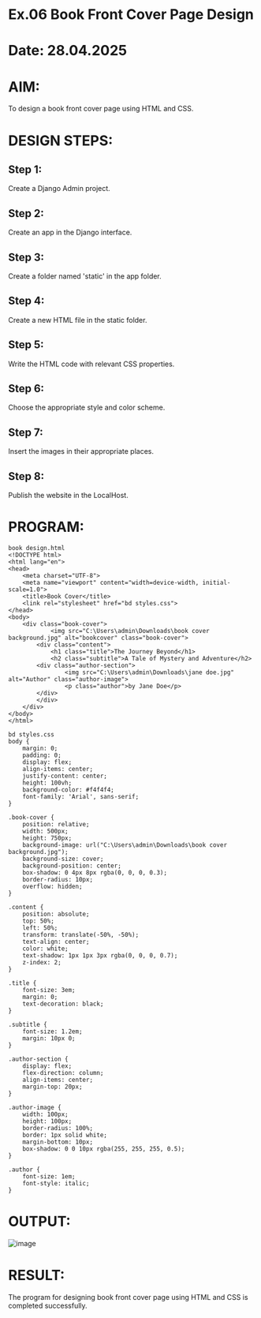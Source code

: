# Ex.06 Book Front Cover Page Design
# Date: 28.04.2025
# AIM:
To design a book front cover page using HTML and CSS.

# DESIGN STEPS:
## Step 1:
Create a Django Admin project.

## Step 2:
Create an app in the Django interface.

## Step 3:
Create a folder named 'static' in the app folder.

## Step 4:
Create a new HTML file in the static folder.

## Step 5:
Write the HTML code with relevant CSS properties.

## Step 6:
Choose the appropriate style and color scheme.

## Step 7:
Insert the images in their appropriate places.

## Step 8:
Publish the website in the LocalHost.

# PROGRAM:
```
book design.html
<!DOCTYPE html>
<html lang="en">
<head>
    <meta charset="UTF-8">
    <meta name="viewport" content="width=device-width, initial-scale=1.0">
    <title>Book Cover</title>
    <link rel="stylesheet" href="bd styles.css">
</head>
<body>
    <div class="book-cover">
            <img src="C:\Users\admin\Downloads\book cover background.jpg" alt="bookcover" class="book-cover">
        <div class="content">
            <h1 class="title">The Journey Beyond</h1>
            <h2 class="subtitle">A Tale of Mystery and Adventure</h2>
        <div class="author-section">
                <img src="C:\Users\admin\Downloads\jane doe.jpg" alt="Author" class="author-image">
                <p class="author">by Jane Doe</p>
        </div>
        </div>
    </div>
</body>
</html>

bd styles.css
body {
    margin: 0;
    padding: 0;
    display: flex;
    align-items: center;
    justify-content: center;
    height: 100vh;
    background-color: #f4f4f4;
    font-family: 'Arial', sans-serif;
}

.book-cover {
    position: relative;
    width: 500px;
    height: 750px;
    background-image: url("C:\Users\admin\Downloads\book cover background.jpg");
    background-size: cover;
    background-position: center;
    box-shadow: 0 4px 8px rgba(0, 0, 0, 0.3);
    border-radius: 10px;
    overflow: hidden;
}

.content {
    position: absolute;
    top: 50%;
    left: 50%;
    transform: translate(-50%, -50%);
    text-align: center;
    color: white;
    text-shadow: 1px 1px 3px rgba(0, 0, 0, 0.7);
    z-index: 2;
}

.title {
    font-size: 3em;
    margin: 0;
    text-decoration: black;
}

.subtitle {
    font-size: 1.2em;
    margin: 10px 0;
}

.author-section {
    display: flex;
    flex-direction: column;
    align-items: center;
    margin-top: 20px;
}

.author-image {
    width: 100px;
    height: 100px;
    border-radius: 100%;
    border: 1px solid white;
    margin-bottom: 10px;
    box-shadow: 0 0 10px rgba(255, 255, 255, 0.5);
}

.author {
    font-size: 1em;
    font-style: italic;
}
```

# OUTPUT:
![image](https://github.com/user-attachments/assets/55b2319a-0fea-4d31-985d-716af271a8ee)

# RESULT:
The program for designing book front cover page using HTML and CSS is completed successfully.
